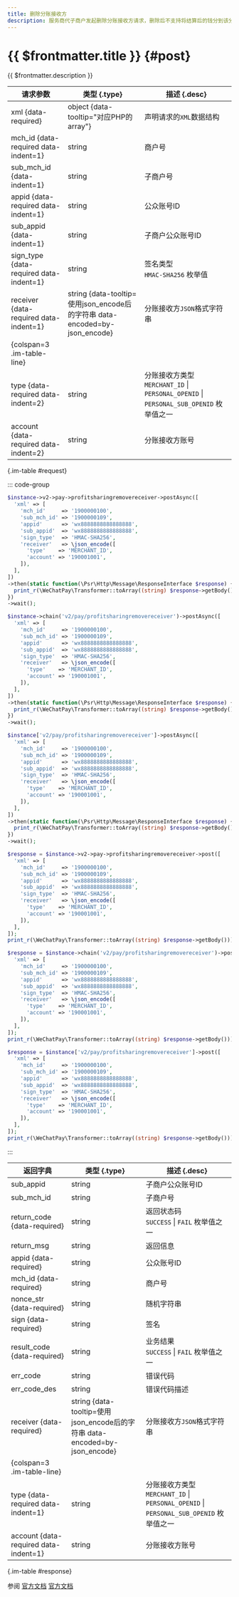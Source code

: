 ```yaml
---
title: 删除分账接收方
description: 服务商代子商户发起删除分账接收方请求，删除后不支持将结算后的钱分到该分账接收方。
---
```


# {{ $frontmatter.title }} {#post}

{{ $frontmatter.description }}

| 请求参数 | 类型 {.type} | 描述 {.desc}
| --- | --- | ---
| xml {data-required} | object {data-tooltip="对应PHP的array"} | 声明请求的`XML`数据结构
| mch_id {data-required data-indent=1} | string | 商户号
| sub_mch_id {data-indent=1} | string | 子商户号
| appid {data-required data-indent=1} | string | 公众账号ID
| sub_appid {data-indent=1} | string | 子商户公众账号ID
| sign_type {data-required data-indent=1} | string | 签名类型<br/>`HMAC-SHA256` 枚举值
| receiver {data-required data-indent=1} | string {data-tooltip=使用json_encode后的字符串 data-encoded=by-json_encode} | 分账接收方`JSON`格式字符串
| {colspan=3 .im-table-line}
| type {data-required data-indent=2} | string | 分账接收方类型<br/>`MERCHANT_ID` \| `PERSONAL_OPENID` \| `PERSONAL_SUB_OPENID` 枚举值之一
| account {data-required data-indent=2} | string | 分账接收方账号

{.im-table #request}

::: code-group

```php [异步纯链式]
$instance->v2->pay->profitsharingremovereceiver->postAsync([
  'xml' => [
    'mch_id'     => '1900000100',
    'sub_mch_id' => '1900000109',
    'appid'      => 'wx8888888888888888',
    'sub_appid'  => 'wx8888888888888888',
    'sign_type'  => 'HMAC-SHA256',
    'receiver'   => \json_encode([
      'type'    => 'MERCHANT_ID',
      'account' => '190001001',
    ]),
  ],
])
->then(static function(\Psr\Http\Message\ResponseInterface $response) {
  print_r(\WeChatPay\Transformer::toArray((string) $response->getBody()));
})
->wait();
```

```php [异步声明式]
$instance->chain('v2/pay/profitsharingremovereceiver')->postAsync([
  'xml' => [
    'mch_id'     => '1900000100',
    'sub_mch_id' => '1900000109',
    'appid'      => 'wx8888888888888888',
    'sub_appid'  => 'wx8888888888888888',
    'sign_type'  => 'HMAC-SHA256',
    'receiver'   => \json_encode([
      'type'    => 'MERCHANT_ID',
      'account' => '190001001',
    ]),
  ],
])
->then(static function(\Psr\Http\Message\ResponseInterface $response) {
  print_r(\WeChatPay\Transformer::toArray((string) $response->getBody()));
})
->wait();
```

```php [异步属性式]
$instance['v2/pay/profitsharingremovereceiver']->postAsync([
  'xml' => [
    'mch_id'     => '1900000100',
    'sub_mch_id' => '1900000109',
    'appid'      => 'wx8888888888888888',
    'sub_appid'  => 'wx8888888888888888',
    'sign_type'  => 'HMAC-SHA256',
    'receiver'   => \json_encode([
      'type'    => 'MERCHANT_ID',
      'account' => '190001001',
    ]),
  ],
])
->then(static function(\Psr\Http\Message\ResponseInterface $response) {
  print_r(\WeChatPay\Transformer::toArray((string) $response->getBody()));
})
->wait();
```

```php [同步纯链式]
$response = $instance->v2->pay->profitsharingremovereceiver->post([
  'xml' => [
    'mch_id'     => '1900000100',
    'sub_mch_id' => '1900000109',
    'appid'      => 'wx8888888888888888',
    'sub_appid'  => 'wx8888888888888888',
    'sign_type'  => 'HMAC-SHA256',
    'receiver'   => \json_encode([
      'type'    => 'MERCHANT_ID',
      'account' => '190001001',
    ]),
  ],
]);
print_r(\WeChatPay\Transformer::toArray((string) $response->getBody()));
```

```php [同步声明式]
$response = $instance->chain('v2/pay/profitsharingremovereceiver')->post([
  'xml' => [
    'mch_id'     => '1900000100',
    'sub_mch_id' => '1900000109',
    'appid'      => 'wx8888888888888888',
    'sub_appid'  => 'wx8888888888888888',
    'sign_type'  => 'HMAC-SHA256',
    'receiver'   => \json_encode([
      'type'    => 'MERCHANT_ID',
      'account' => '190001001',
    ]),
  ],
]);
print_r(\WeChatPay\Transformer::toArray((string) $response->getBody()));
```

```php [同步属性式]
$response = $instance['v2/pay/profitsharingremovereceiver']->post([
  'xml' => [
    'mch_id'     => '1900000100',
    'sub_mch_id' => '1900000109',
    'appid'      => 'wx8888888888888888',
    'sub_appid'  => 'wx8888888888888888',
    'sign_type'  => 'HMAC-SHA256',
    'receiver'   => \json_encode([
      'type'    => 'MERCHANT_ID',
      'account' => '190001001',
    ]),
  ],
]);
print_r(\WeChatPay\Transformer::toArray((string) $response->getBody()));
```

:::

| 返回字典 | 类型 {.type} | 描述 {.desc}
| --- | --- | ---
| sub_appid | string | 子商户公众账号ID
| sub_mch_id | string | 子商户号
| return_code {data-required} | string | 返回状态码<br/>`SUCCESS` \| `FAIL` 枚举值之一
| return_msg | string | 返回信息
| appid {data-required} | string | 公众账号ID
| mch_id {data-required} | string | 商户号
| nonce_str {data-required} | string | 随机字符串
| sign {data-required} | string | 签名
| result_code {data-required} | string | 业务结果<br/>`SUCCESS` \| `FAIL` 枚举值之一
| err_code | string | 错误代码
| err_code_des | string | 错误代码描述
| receiver {data-required} | string {data-tooltip=使用json_encode后的字符串 data-encoded=by-json_encode} | 分账接收方`JSON`格式字符串
| {colspan=3 .im-table-line}
| type {data-required data-indent=1} | string | 分账接收方类型<br/>`MERCHANT_ID` \| `PERSONAL_OPENID` \| `PERSONAL_SUB_OPENID` 枚举值之一
| account {data-required data-indent=1} | string | 分账接收方账号

{.im-table #response}

参阅 [官方文档](https://pay.weixin.qq.com/doc/v2/merchant/4011983295) [官方文档](https://pay.weixin.qq.com/doc/v2/partner/4011984847)
